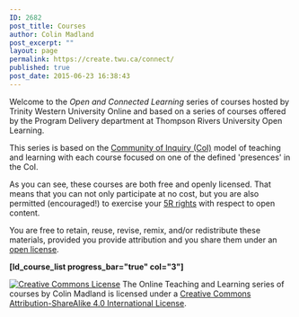 ```yaml
---
ID: 2682
post_title: Courses
author: Colin Madland
post_excerpt: ""
layout: page
permalink: https://create.twu.ca/connect/
published: true
post_date: 2015-06-23 16:38:43
---
```

Welcome to the <em>Open and Connected Learning</em> series of courses hosted by Trinity Western University Online and based on a series of courses offered by the Program Delivery department at Thompson Rivers University Open Learning.

This series is based on the <a title="Community of Inquiry" href="http://coi.athabascau.ca" target="_blank">Community of Inquiry (CoI)</a> model of teaching and learning with each course focused on one of the defined 'presences' in the CoI.

As you can see, these courses are both free and openly licensed. That means that you can not only participate at no cost, but you are also permitted (encouraged!) to exercise your <a href="http://www.opencontent.org/definition/" target="_blank">5R rights</a> with respect to open content.

You are free to retain, reuse, revise, remix, and/or redistribute these materials, provided you provide attribution and you share them under an <a href="https://creativecommons.org/choose/" target="_blank">open license</a>.

<strong><b>[ld_course_list progress_bar="true" col="3"]</b>
</strong>

<a href="http://creativecommons.org/licenses/by-sa/4.0/" rel="license"><img style="border-width: 0;" src="https://i.creativecommons.org/l/by-sa/4.0/88x31.png" alt="Creative Commons License" /></a>
The Online Teaching and Learning series of courses by Colin Madland is licensed under a <a href="http://creativecommons.org/licenses/by-sa/4.0/" rel="license">Creative Commons Attribution-ShareAlike 4.0 International License</a>.